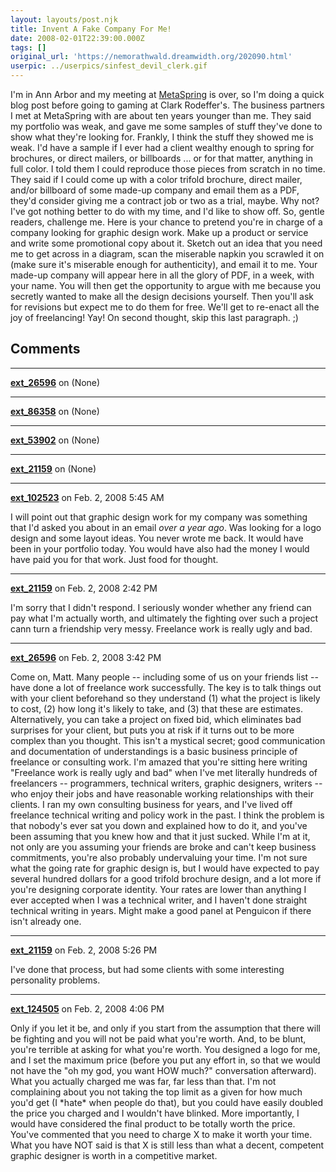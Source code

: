```yaml
---
layout: layouts/post.njk
title: Invent A Fake Company For Me!
date: 2008-02-01T22:39:00.000Z
tags: []
original_url: 'https://nemorathwald.dreamwidth.org/202090.html'
userpic: ../userpics/sinfest_devil_clerk.gif
---
```

I'm in Ann Arbor and my meeting at [MetaSpring](http://metaspring.com/) is over, so I'm doing a quick blog post before going to gaming at Clark Rodeffer's. The business partners I met at MetaSpring with are about ten years younger than me. They said my portfolio was weak, and gave me some samples of stuff they've done to show what they're looking for. Frankly, I think the stuff they showed me is weak. I'd have a sample if I ever had a client wealthy enough to spring for brochures, or direct mailers, or billboards ... or for that matter, anything in full color. I told them I could reproduce those pieces from scratch in no time. They said if I could come up with a color trifold brochure, direct mailer, and/or billboard of some made-up company and email them as a PDF, they'd consider giving me a contract job or two as a trial, maybe. Why not? I've got nothing better to do with my time, and I'd like to show off. So, gentle readers, challenge me. Here is your chance to pretend you're in charge of a company looking for graphic design work. Make up a product or service and write some promotional copy about it. Sketch out an idea that you need me to get across in a diagram, scan the miserable napkin you scrawled it on (make sure it's miserable enough for authenticity), and email it to me. Your made-up company will appear here in all the glory of PDF, in a week, with your name. You will then get the opportunity to argue with me because you secretly wanted to make all the design decisions yourself. Then you'll ask for revisions but expect me to do them for free. We'll get to re-enact all the joy of freelancing! Yay! On second thought, skip this last paragraph. ;)

## Comments

---

**[ext_26596](https://www.dreamwidth.org/users/ext_26596)** on (None)



---

**[ext_86358](https://www.dreamwidth.org/users/ext_86358)** on (None)



---

**[ext_53902](https://www.dreamwidth.org/users/ext_53902)** on (None)



---

**[ext_21159](https://www.dreamwidth.org/users/ext_21159)** on (None)



---

**[ext_102523](https://www.dreamwidth.org/users/ext_102523)** on Feb. 2, 2008 5:45 AM

I will point out that graphic design work for my company was something that I'd asked you about in an email _over a year ago_. Was looking for a logo design and some layout ideas. You never wrote me back. It would have been in your portfolio today. You would have also had the money I would have paid you for that work. Just food for thought.

---

**[ext_21159](https://www.dreamwidth.org/users/ext_21159)** on Feb. 2, 2008 2:42 PM

I'm sorry that I didn't respond. I seriously wonder whether any friend can pay what I'm actually worth, and ultimately the fighting over such a project cann turn a friendship very messy. Freelance work is really ugly and bad.

---

**[ext_26596](https://www.dreamwidth.org/users/ext_26596)** on Feb. 2, 2008 3:42 PM

Come on, Matt. Many people -- including some of us on your friends list -- have done a lot of freelance work successfully. The key is to talk things out with your client beforehand so they understand (1) what the project is likely to cost, (2) how long it's likely to take, and (3) that these are estimates. Alternatively, you can take a project on fixed bid, which eliminates bad surprises for your client, but puts you at risk if it turns out to be more complex than you thought. This isn't a mystical secret; good communication and documentation of understandings is a basic business principle of freelance or consulting work. I'm amazed that you're sitting here writing "Freelance work is really ugly and bad" when I've met literally hundreds of freelancers -- programmers, technical writers, graphic designers, writers -- who enjoy their jobs and have reasonable working relationships with their clients. I ran my own consulting business for years, and I've lived off freelance technical writing and policy work in the past. I think the problem is that nobody's ever sat you down and explained how to do it, and you've been assuming that you knew how and that it just sucked. While I'm at it, not only are you assuming your friends are broke and can't keep business commitments, you're also probably undervaluing your time. I'm not sure what the going rate for graphic design is, but I would have expected to pay several hundred dollars for a good trifold brochure design, and a lot more if you're designing corporate identity. Your rates are lower than anything I ever accepted when I was a technical writer, and I haven't done straight technical writing in years. Might make a good panel at Penguicon if there isn't already one.

---

**[ext_21159](https://www.dreamwidth.org/users/ext_21159)** on Feb. 2, 2008 5:26 PM

I've done that process, but had some clients with some interesting personality problems.

---

**[ext_124505](https://www.dreamwidth.org/users/ext_124505)** on Feb. 2, 2008 4:06 PM

Only if you let it be, and only if you start from the assumption that there will be fighting and you will not be paid what you're worth. And, to be blunt, you're terrible at asking for what you're worth. You designed a logo for me, and I set the maximum price (before you put any effort in, so that we would not have the "oh my god, you want HOW much?" conversation afterward). What you actually charged me was far, far less than that. I'm not complaining about you not taking the top limit as a given for how much you'd get (I \*hate\* when people do that), but you could have easily doubled the price you charged and I wouldn't have blinked. More importantly, I would have considered the final product to be totally worth the price. You've commented that you need to charge X to make it worth your time. What you have NOT said is that X is still less than what a decent, competent graphic designer is worth in a competitive market.
